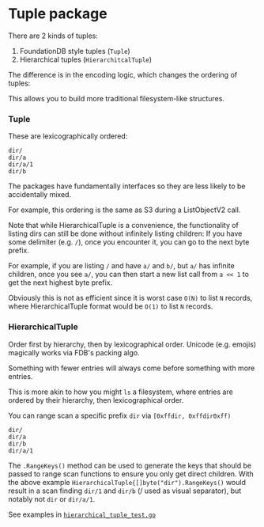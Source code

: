 # Tuple package

There are 2 kinds of tuples:

1. FoundationDB style tuples (`Tuple`)
2. Hierarchical tuples (`HierarchitcalTuple`)

The difference is in the encoding logic, which changes the ordering of tuples:

This allows you to build more traditional filesystem-like structures.

### Tuple

These are lexicographically ordered:

```
dir/
dir/a
dir/a/1
dir/b
```

The packages have fundamentally interfaces so they are less likely to be accidentally mixed.

For example, this ordering is the same as S3 during a ListObjectV2 call.

Note that while HierarchicalTuple is a convenience, the functionality of listing dirs can still be done without infinitely listing children: If you have some delimiter (e.g. `/`), once you encounter it, you can go to the next byte prefix.

For example, if you are listing `/` and have `a/` and `b/`, but `a/` has infinite children, once you see `a/`, you can then start a new list call from `a << 1` to get the next highest byte prefix.

Obviously this is not as efficient since it is worst case `O(N)` to list `N` records, where HierarchicalTuple format would be `O(1)` to list `N` records. 

### HierarchicalTuple

Order first by hierarchy, then by lexicographical order. Unicode (e.g. emojis) magically works via FDB's packing algo.

Something with fewer entries will always come before something with more entries.

This is more akin to how you might `ls` a filesystem, where entries are ordered by their hierarchy, then lexicographical order.

You can range scan a specific prefix `dir` via `[0xffdir, 0xffdir0xff)`

```
dir/
dir/a
dir/b
dir/a/1
```

The `.RangeKeys()` method can be used to generate the keys that should be passed to range scan functions to ensure you only get direct children. With the above example `HierarchicalTuple{[]byte("dir").RangeKeys()` would result in a scan finding `dir/1` and `dir/b` (/ used as visual separator), but notably not `dir` or `dir/a/1`.

See examples in [`hierarchical_tuple_test.go`](./hierarchical_tuple_test.go)